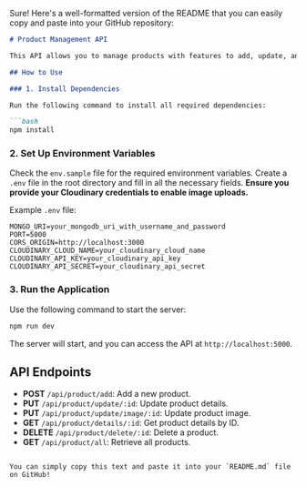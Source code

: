 Sure! Here's a well-formatted version of the README that you can easily copy and paste into your GitHub repository:

```markdown
# Product Management API

This API allows you to manage products with features to add, update, and delete product details, including image uploads using Cloudinary.

## How to Use

### 1. Install Dependencies

Run the following command to install all required dependencies:

```bash
npm install
```

### 2. Set Up Environment Variables

Check the `env.sample` file for the required environment variables. Create a `.env` file in the root directory and fill in all the necessary fields. **Ensure you provide your Cloudinary credentials to enable image uploads.**

Example `.env` file:

```plaintext
MONGO_URI=your_mongodb_uri_with_username_and_password
PORT=5000
CORS_ORIGIN=http://localhost:3000
CLOUDINARY_CLOUD_NAME=your_cloudinary_cloud_name
CLOUDINARY_API_KEY=your_cloudinary_api_key
CLOUDINARY_API_SECRET=your_cloudinary_api_secret
```

### 3. Run the Application

Use the following command to start the server:

```bash
npm run dev
```

The server will start, and you can access the API at `http://localhost:5000`.

## API Endpoints

- **POST** `/api/product/add`: Add a new product.
- **PUT** `/api/product/update/:id`: Update product details.
- **PUT** `/api/product/update/image/:id`: Update product image.
- **GET** `/api/product/details/:id`: Get product details by ID.
- **DELETE** `/api/product/delete/:id`: Delete a product.
- **GET** `/api/product/all`: Retrieve all products.
```

You can simply copy this text and paste it into your `README.md` file on GitHub!
